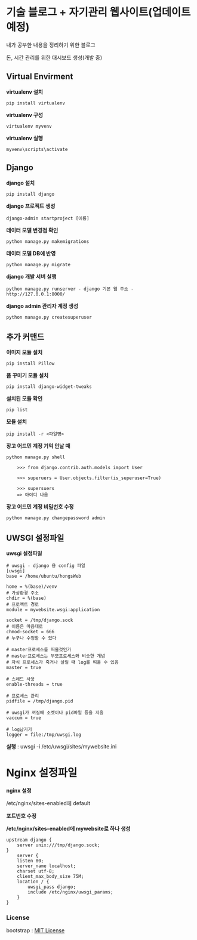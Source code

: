 # 기술 블로그 + 자기관리 웹사이트(업데이트 예정)

내가 공부한 내용을 정리하기 위한 블로그

돈, 시간 관리를 위한 대시보드 생성(개발 중)

## Virtual Envirment

**virtualenv 설치**

    pip install virtualenv

**virtualenv 구성**

    virtualenv myvenv

**virtualenv 실행**

    myvenv\scripts\activate

## Django

**django 설치**

    pip install django

**django 프로젝트 생성**

    django-admin startproject [이름]

**데이터 모델 변경점 확인**

    python manage.py makemigrations

**데이터 모델 DB에 반영**

    python manage.py migrate

**django 개발 서버 실행**

    python manage.py runserver - django 기본 웹 주소 - http://127.0.0.1:8000/

**django admin 관리자 계정 생성**

    python manage.py createsuperuser

## 추가 커맨드

**이미지 모듈 설치**

    pip install Pillow

**폼 꾸미기 모듈 설치**

    pip install django-widget-tweaks

**설치된 모듈 확인**

    pip list

**모듈 설치**

    pip install -r <파일명>

**장고 어드민 계정 기억 안날 때**

    python manage.py shell

        >>> from django.contrib.auth.models import User

        >>> superuers = User.objects.filter(is_superuser=True)

        >>> supersuers
        => 아이디 나옴

**장고 어드민 계정 비밀번호 수정**

    python manage.py changepassword admin

## UWSGI 설정파일

**uwsgi 설정파일**

    # uwsgi - django 용 config 파일
    [uwsgi]
    base = /home/ubuntu/hongsWeb

    home = %(base)/venv
    # 가상환경 주소
    chdir = %(base)
    # 프로젝트 경로
    module = mywebsite.wsgi:application

    socket = /tmp/django.sock
    # 이름은 마음대로
    chmod-socket = 666
    # 누구나 수정할 수 있다

    # master프로세스를 띄울것인가
    # master프로세스는 부모프로세스와 비슷한 개념
    # 자식 프로세스가 죽거나 살릴 때 log를 띄울 수 있음
    master = true

    # 스레드 사용
    enable-threads = true

    # 프로세스 관리
    pidfile = /tmp/django.pid

    # uwsgi가 꺼질때 소켓이나 pid파일 등을 지움
    vaccum = true

    # log남기기
    logger = file:/tmp/uwsgi.log

**실행** : uwsgi -i /etc/uwsgi/sites/mywebsite.ini

# Nginx 설정파일

**nginx 설정**

/etc/nginx/sites-enabled에 default

**포트번호 수정**

**/etc/nginx/sites-enabled에 mywebsite로 하나 생성**

    upstream django {
        server unix:///tmp/django.sock;
    }
        server {
        listen 80;
        server_name localhost;
        charset utf-8;
        client_max_body_size 75M;
        location / {
            uwsgi_pass django;
            include /etc/nginx/uwsgi_params;
        }
    }

### License

bootstrap : [MIT License](https://github.com/startbootstrap/startbootstrap-clean-blog/blob/master/LICENSE)
